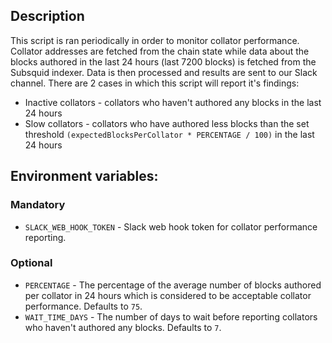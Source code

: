 ## Description
This script is ran periodically in order to monitor collator performance. 
Collator addresses are fetched from the chain state while data about the blocks authored in the last 24 hours (last 7200 blocks) is fetched from the Subsquid indexer.
Data is then processed and results are sent to our Slack channel.
There are 2 cases in which this script will report it's findings:
- Inactive collators - collators who haven't authored any blocks in the last 24 hours
- Slow collators - collators who have authored less blocks than the set threshold `(expectedBlocksPerCollator * PERCENTAGE / 100)` in the last 24 hours

## Environment variables:

### Mandatory

- `SLACK_WEB_HOOK_TOKEN` - Slack web hook token for collator performance reporting.

### Optional

- `PERCENTAGE` - The percentage of the average number of blocks authored per collator in 24 hours which is considered to be acceptable collator performance. Defaults to `75`.
- `WAIT_TIME_DAYS` - The number of days to wait before reporting collators who haven't authored any blocks. Defaults to `7`.